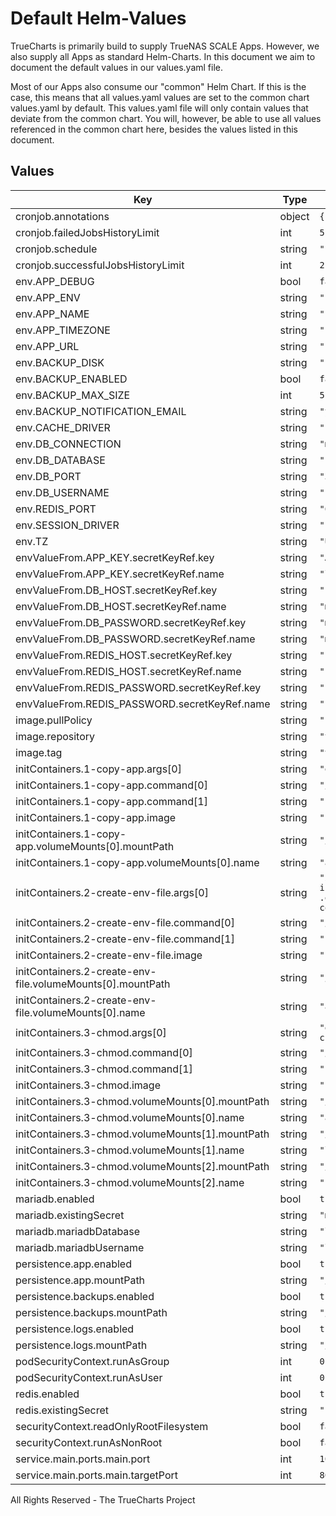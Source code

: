 # Default Helm-Values

TrueCharts is primarily build to supply TrueNAS SCALE Apps.
However, we also supply all Apps as standard Helm-Charts. In this document we aim to document the default values in our values.yaml file.

Most of our Apps also consume our "common" Helm Chart.
If this is the case, this means that all values.yaml values are set to the common chart values.yaml by default. This values.yaml file will only contain values that deviate from the common chart.
You will, however, be able to use all values referenced in the common chart here, besides the values listed in this document.

## Values

| Key | Type | Default | Description |
|-----|------|---------|-------------|
| cronjob.annotations | object | `{}` |  |
| cronjob.failedJobsHistoryLimit | int | `5` |  |
| cronjob.schedule | string | `"*/15 * * * *"` |  |
| cronjob.successfulJobsHistoryLimit | int | `2` |  |
| env.APP_DEBUG | bool | `false` |  |
| env.APP_ENV | string | `"production"` |  |
| env.APP_NAME | string | `"LinkAce"` |  |
| env.APP_TIMEZONE | string | `"{{ .Values.env.TZ }}"` |  |
| env.APP_URL | string | `"http://localhost"` |  |
| env.BACKUP_DISK | string | `"s3"` |  |
| env.BACKUP_ENABLED | bool | `false` |  |
| env.BACKUP_MAX_SIZE | int | `512` |  |
| env.BACKUP_NOTIFICATION_EMAIL | string | `"your@email.com"` |  |
| env.CACHE_DRIVER | string | `"redis"` |  |
| env.DB_CONNECTION | string | `"mysql"` |  |
| env.DB_DATABASE | string | `"{{ .Values.mariadb.mariadbDatabase }}"` |  |
| env.DB_PORT | string | `"3306"` |  |
| env.DB_USERNAME | string | `"{{ .Values.mariadb.mariadbUsername }}"` |  |
| env.REDIS_PORT | string | `"6379"` |  |
| env.SESSION_DRIVER | string | `"redis"` |  |
| env.TZ | string | `"UTC"` |  |
| envValueFrom.APP_KEY.secretKeyRef.key | string | `"APP_KEY"` |  |
| envValueFrom.APP_KEY.secretKeyRef.name | string | `"linkace-secrets"` |  |
| envValueFrom.DB_HOST.secretKeyRef.key | string | `"plainhost"` |  |
| envValueFrom.DB_HOST.secretKeyRef.name | string | `"mariadbcreds"` |  |
| envValueFrom.DB_PASSWORD.secretKeyRef.key | string | `"mariadb-password"` |  |
| envValueFrom.DB_PASSWORD.secretKeyRef.name | string | `"mariadbcreds"` |  |
| envValueFrom.REDIS_HOST.secretKeyRef.key | string | `"plainhost"` |  |
| envValueFrom.REDIS_HOST.secretKeyRef.name | string | `"rediscreds"` |  |
| envValueFrom.REDIS_PASSWORD.secretKeyRef.key | string | `"redis-password"` |  |
| envValueFrom.REDIS_PASSWORD.secretKeyRef.name | string | `"rediscreds"` |  |
| image.pullPolicy | string | `"IfNotPresent"` |  |
| image.repository | string | `"tccr.io/truecharts/linkace"` |  |
| image.tag | string | `"v1.9.1@sha256:88923f556900b0c6b79ea978e3692c690c0a6f9c28d048f2067a803095de1ef1"` |  |
| initContainers.1-copy-app.args[0] | string | `"echo \"Copying app...\"; cp -R /app/* /tmp/;\n"` |  |
| initContainers.1-copy-app.command[0] | string | `"/bin/sh"` |  |
| initContainers.1-copy-app.command[1] | string | `"-c"` |  |
| initContainers.1-copy-app.image | string | `"{{ .Values.image.repository }}:{{ .Values.image.tag }}"` |  |
| initContainers.1-copy-app.volumeMounts[0].mountPath | string | `"/tmp"` |  |
| initContainers.1-copy-app.volumeMounts[0].name | string | `"app"` |  |
| initContainers.2-create-env-file.args[0] | string | `"if [ ! -f \"/app/.env\" ]; then\n  echo \"Preparing for initial installation\";\n  echo \"SETUP_COMPLETED=false\" > /app/.env;\n  echo \"File .env created.\";\nelse\n  echo \"Initial installation has already completed.\";\nfi;\n"` |  |
| initContainers.2-create-env-file.command[0] | string | `"/bin/sh"` |  |
| initContainers.2-create-env-file.command[1] | string | `"-c"` |  |
| initContainers.2-create-env-file.image | string | `"{{ .Values.image.repository }}:{{ .Values.image.tag }}"` |  |
| initContainers.2-create-env-file.volumeMounts[0].mountPath | string | `"/app"` |  |
| initContainers.2-create-env-file.volumeMounts[0].name | string | `"app"` |  |
| initContainers.3-chmod.args[0] | string | `"echo \"CHMOD-ing files...\"; chmod -R 777 /app; chmod -R 777 /app/storage/logs; chmod -R 777 /app/storage/app/backups; echo \"CHMOD Complete\";\n"` |  |
| initContainers.3-chmod.command[0] | string | `"/bin/sh"` |  |
| initContainers.3-chmod.command[1] | string | `"-c"` |  |
| initContainers.3-chmod.image | string | `"{{ .Values.image.repository }}:{{ .Values.image.tag }}"` |  |
| initContainers.3-chmod.volumeMounts[0].mountPath | string | `"/app"` |  |
| initContainers.3-chmod.volumeMounts[0].name | string | `"app"` |  |
| initContainers.3-chmod.volumeMounts[1].mountPath | string | `"/app/storage/logs"` |  |
| initContainers.3-chmod.volumeMounts[1].name | string | `"logs"` |  |
| initContainers.3-chmod.volumeMounts[2].mountPath | string | `"/app/storage/app/backups"` |  |
| initContainers.3-chmod.volumeMounts[2].name | string | `"backups"` |  |
| mariadb.enabled | bool | `true` |  |
| mariadb.existingSecret | string | `"mariadbcreds"` |  |
| mariadb.mariadbDatabase | string | `"linkace"` |  |
| mariadb.mariadbUsername | string | `"linkace"` |  |
| persistence.app.enabled | bool | `true` |  |
| persistence.app.mountPath | string | `"/app"` |  |
| persistence.backups.enabled | bool | `true` |  |
| persistence.backups.mountPath | string | `"/app/storage/app/backups"` |  |
| persistence.logs.enabled | bool | `true` |  |
| persistence.logs.mountPath | string | `"/app/storage/logs"` |  |
| podSecurityContext.runAsGroup | int | `0` |  |
| podSecurityContext.runAsUser | int | `0` |  |
| redis.enabled | bool | `true` |  |
| redis.existingSecret | string | `"rediscreds"` |  |
| securityContext.readOnlyRootFilesystem | bool | `false` |  |
| securityContext.runAsNonRoot | bool | `false` |  |
| service.main.ports.main.port | int | `10160` |  |
| service.main.ports.main.targetPort | int | `80` |  |

All Rights Reserved - The TrueCharts Project
